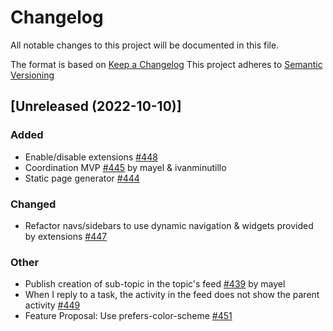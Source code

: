 # Changelog
All notable changes to this project will be documented in this file.

The format is based on [Keep a Changelog](https://keepachangelog.com/en/1.0.0/)
This project adheres to [Semantic Versioning](https://semver.org/spec/v2.0.0.html)

## [Unreleased (2022-10-10)]
### Added
- Enable/disable extensions [#448](https://github.com/bonfire-networks/bonfire-app/issues/448) 
- Coordination MVP [#445](https://github.com/bonfire-networks/bonfire-app/issues/445) by mayel & ivanminutillo
- Static page generator [#444](https://github.com/bonfire-networks/bonfire-app/issues/444) 

### Changed
- Refactor navs/sidebars to use dynamic navigation & widgets provided by extensions [#447](https://github.com/bonfire-networks/bonfire-app/issues/447) 

### Other
- Publish creation of sub-topic in the topic's feed [#439](https://github.com/bonfire-networks/bonfire-app/issues/439) by mayel
- When I reply to a task, the activity in the feed does not show the parent activity [#449](https://github.com/bonfire-networks/bonfire-app/issues/449) 
- Feature Proposal: Use prefers-color-scheme [#451](https://github.com/bonfire-networks/bonfire-app/issues/451) 


